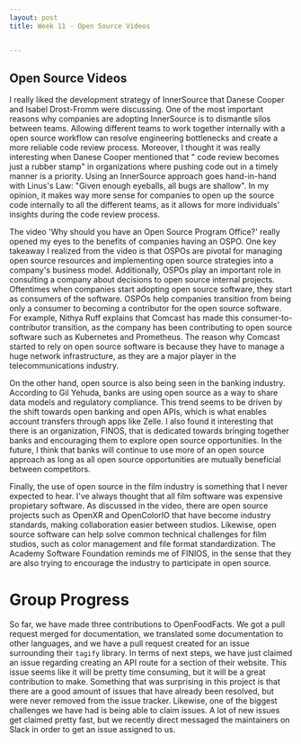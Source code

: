 ```yaml
---
layout: post
title: Week 11 - Open Source Videos


---
```



## Open Source Videos

I really liked the development strategy of InnerSource that Danese Cooper and Isabel Drost-Fromm were discussing. One of the most important reasons why companies are adopting InnerSource is to dismantle silos between teams. Allowing different teams to work together internally with a open source workflow can resolve engineering bottlenecks and create a more reliable code review process. Moreover, I thought it was really interesting when Danese Cooper mentioned that " code review becomes just a rubber stamp" in organizations where pushing code out in a timely manner is a priority. Using an InnerSource approach goes hand-in-hand with Linus's Law: "Given enough eyeballs, all bugs are shallow". In my opinion, it makes way more sense for companies to open up the source code internally to all the different teams, as it allows for more individuals' insights during the code review process.
<!--more-->
The video 'Why should you have an Open Source Program Office?' really opened my eyes to the benefits of companies having an OSPO. One key takeaway I realized from the video is that OSPOs are pivotal for managing open source resources and implementing open source strategies into a company's business model. Additionally, OSPOs play an important role in consulting a company about decisions to open source internal projects. Oftentimes when companies start adopting open source software, they start as consumers of the software. OSPOs help companies transition from being only a consumer to becoming a contributor for the open source software. For example, Nithya Ruff explains that Comcast has made this consumer-to-contributor transition, as the company has been contributing to open source software such as Kubernetes and Prometheus. The reason why Comcast started to rely on open source software is because they have to manage a huge network infrastructure, as they are a major player in the telecommunications industry. 

On the other hand, open source is also being seen in the banking industry. According to Gil Yehuda, banks are using open source as a way to share data models and regulatory compliance. This trend seems to be driven by the shift towards open banking and open APIs, which is what enables account transfers through apps like Zelle. I also found it interesting that there is an organization, FINOS, that is dedicated towards bringing together banks and encouraging them to explore open source opportunities. In the future, I think that banks will continue to use more of an open source approach as long as all open source opportunities are mutually beneficial between competitors. 

Finally, the use of open source in the film industry is something that I never expected to hear. I've always thought that all film software was expensive propietary software. As discussed in the video, there are open source projects such as OpenXR and OpenColorIO that have become industry standards, making collaboration easier between studios. Likewise, open source software can help solve common technical challenges for film studios, such as color management and file format standardization. The Academy Software Foundation reminds me of FINIOS, in the sense that they are also trying to encourage the industry to participate in open source. 
 


# Group Progress

So far, we have made three contributions to OpenFoodFacts. We got a pull request merged for documentation, we translated some documentation to other languages, and we have a pull request created for an issue surrounding their `tagify` library. In terms of next steps, we have just claimed an issue regarding creating an API route for a section of their website. This issue seems like it will be pretty time consuming, but it will be a great contribution to make. Something that was surprising in this project is that there are a good amount of issues that have already been resolved, but were never removed from the issue tracker. Likewise, one of the biggest challenges we have had is being able to claim issues. A lot of new issues get claimed pretty fast, but we recently direct messaged the maintainers on Slack in order to get an issue assigned to us. 








